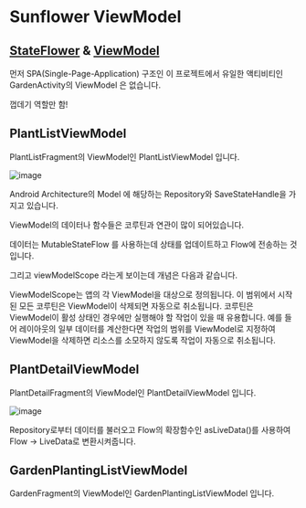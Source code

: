 # Sunflower ViewModel
## [StateFlower](https://developer.android.com/kotlin/flow/stateflow-and-sharedflow) & [ViewModel](https://developer.android.com/topic/libraries/architecture/viewmodel?hl=ko)

먼저 SPA(Single-Page-Application) 구조인 이 프로젝트에서 유일한 액티비티인 GardenActivity의 ViewModel 은 없습니다.

껍데기 역할만 함!

## PlantListViewModel
PlantListFragment의 ViewModel인 PlantListViewModel 입니다.

![image](https://user-images.githubusercontent.com/48902047/149533558-fbc42c36-d79b-445d-ad22-83313769c005.png)

Android Architecture의 Model 에 해당하는 Repository와 SaveStateHandle을 가지고 있습니다.

ViewModel의 데이터나 함수들은 코루틴과 연관이 많이 되어있습니다.

데이터는 MutableStateFlow 를 사용하는데 상태를 업데이트하고 Flow에 전송하는 것입니다.

그리고 viewModelScope 라는게 보이는데 개념은 다음과 같습니다.

ViewModelScope는 앱의 각 ViewModel을 대상으로 정의됩니다. 이 범위에서 시작된 모든 코루틴은 ViewModel이 삭제되면 자동으로 취소됩니다. 코루틴은 ViewModel이 활성 상태인 경우에만 실행해야 할 작업이 있을 때 유용합니다. 예를 들어 레이아웃의 일부 데이터를 계산한다면 작업의 범위를 ViewModel로 지정하여 ViewModel을 삭제하면 리소스를 소모하지 않도록 작업이 자동으로 취소됩니다. 

## PlantDetailViewModel

PlantDetailFragment의 ViewModel인 PlantDetailViewModel 입니다.

![image](https://user-images.githubusercontent.com/48902047/149606593-f1f71948-e76c-4fcf-b33e-2191b9339d52.png)

Repository로부터 데이터를 불러오고 Flow의 확장함수인 asLiveData()를 사용하여 Flow -> LiveData로 변환시켜줍니다.

## GardenPlantingListViewModel

GardenFragment의 ViewModel인 GardenPlantingListViewModel 입니다.

